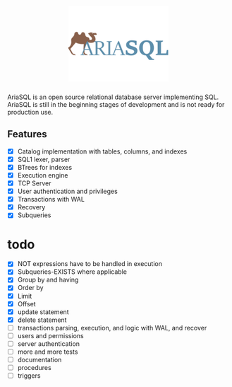 <div>
    <h1 align="center"><img width="228" src="artwork/ariasql-logov1.png"></h1>
</div>

AriaSQL is an open source relational database server implementing SQL.
AriaSQL is still in the beginning stages of development and is not ready for production use.


## Features
- [x] Catalog implementation with tables, columns, and indexes
- [x] SQL1 lexer, parser
- [x] BTrees for indexes
- [x] Execution engine
- [x] TCP Server
- [x] User authentication and privileges
- [x] Transactions with WAL
- [x] Recovery
- [x] Subqueries

# todo
- [x] NOT expressions have to be handled in execution
- [x] Subqueries-EXISTS where applicable
- [x] Group by and having
- [x] Order by
- [x] Limit
- [x] Offset
- [x] update statement
- [x] delete statement
- [ ] transactions parsing, execution, and logic with WAL, and recover
- [ ] users and permissions
- [ ] server authentication
- [ ] more and more tests
- [ ] documentation
- [ ] procedures
- [ ] triggers